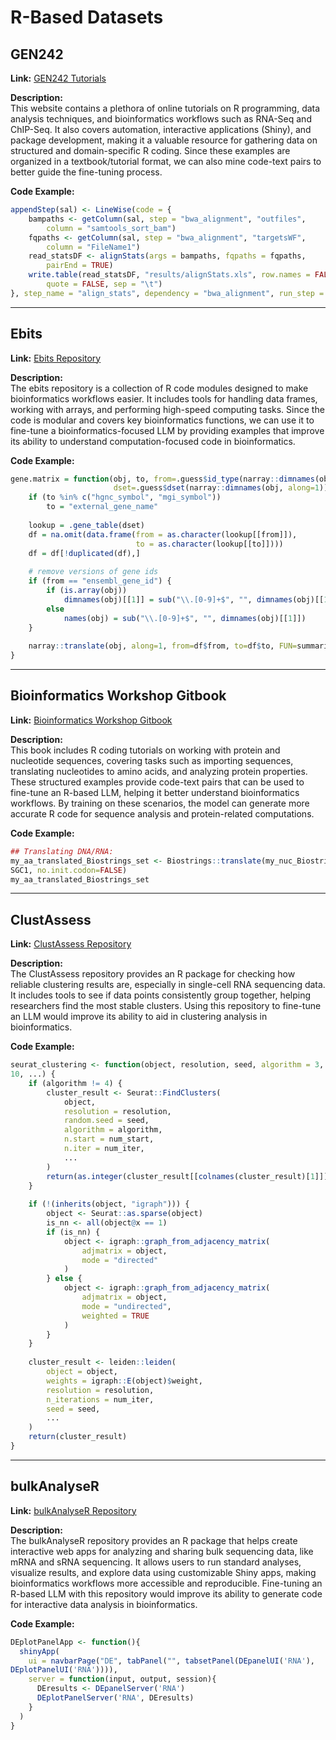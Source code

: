 # R-Based Datasets

## GEN242  

**Link:** [GEN242 Tutorials](https://girke.bioinformatics.ucr.edu/GEN242/tutorials/rprogramming/rprogramming/)  

**Description:**  
This website contains a plethora of online tutorials on R programming, data analysis techniques, and bioinformatics workflows such as RNA-Seq and ChIP-Seq. It also covers automation, interactive applications (Shiny), and package development, making it a valuable resource for gathering data on structured and domain-specific R coding. Since these examples are organized in a textbook/tutorial format, we can also mine code-text pairs to better guide the fine-tuning process.

**Code Example:**  
```r
appendStep(sal) <- LineWise(code = { 
    bampaths <- getColumn(sal, step = "bwa_alignment", "outfiles", 
        column = "samtools_sort_bam") 
    fqpaths <- getColumn(sal, step = "bwa_alignment", "targetsWF", 
        column = "FileName1") 
    read_statsDF <- alignStats(args = bampaths, fqpaths = fqpaths, 
        pairEnd = TRUE) 
    write.table(read_statsDF, "results/alignStats.xls", row.names = FALSE, 
        quote = FALSE, sep = "\t") 
}, step_name = "align_stats", dependency = "bwa_alignment", run_step = "optional")
```

---

## Ebits  

**Link:** [Ebits Repository](https://github.com/mschubert/ebits?utm_source=chatgpt.com)  

**Description:**  
The ebits repository is a collection of R code modules designed to make bioinformatics workflows easier. It includes tools for handling data frames, working with arrays, and performing high-speed computing tasks. Since the code is modular and covers key bioinformatics functions, we can use it to fine-tune a bioinformatics-focused LLM by providing examples that improve its ability to understand computation-focused code in bioinformatics.

**Code Example:**  
```r
gene.matrix = function(obj, to, from=.guess$id_type(narray::dimnames(obj, along=1)), 
                       dset=.guess$dset(narray::dimnames(obj, along=1)), summarize=mean) { 
    if (to %in% c("hgnc_symbol", "mgi_symbol")) 
        to = "external_gene_name" 
 
    lookup = .gene_table(dset) 
    df = na.omit(data.frame(from = as.character(lookup[[from]]), 
                            to = as.character(lookup[[to]]))) 
    df = df[!duplicated(df),] 
 
    # remove versions of gene ids 
    if (from == "ensembl_gene_id") { 
        if (is.array(obj)) 
            dimnames(obj)[[1]] = sub("\\.[0-9]+$", "", dimnames(obj)[[1]]) 
        else 
            names(obj) = sub("\\.[0-9]+$", "", dimnames(obj)[[1]]) 
    } 
 
    narray::translate(obj, along=1, from=df$from, to=df$to, FUN=summarize) 
}
```

---

## Bioinformatics Workshop Gitbook  

**Link:** [Bioinformatics Workshop Gitbook](https://corytophanes.github.io/BIO_BIT_Bioinformatics_209/getting-started-with-r.html)  

**Description:**  
This book includes R coding tutorials on working with protein and nucleotide sequences, covering tasks such as importing sequences, translating nucleotides to amino acids, and analyzing protein properties. These structured examples provide code-text pairs that can be used to fine-tune an R-based LLM, helping it better understand bioinformatics workflows. By training on these scenarios, the model can generate more accurate R code for sequence analysis and protein-related computations.

**Code Example:**  
```r
## Translating DNA/RNA: 
my_aa_translated_Biostrings_set <- Biostrings::translate(my_nuc_Biostrings_set, genetic.code= 
SGC1, no.init.codon=FALSE) 
my_aa_translated_Biostrings_set 
```

---

## ClustAssess  

**Link:** [ClustAssess Repository](https://github.com/Core-Bioinformatics/ClustAssess/tree/main)  

**Description:**  
The ClustAssess repository provides an R package for checking how reliable clustering results are, especially in single-cell RNA sequencing data. It includes tools to see if data points consistently group together, helping researchers find the most stable clusters. Using this repository to fine-tune an LLM would improve its ability to aid in clustering analysis in bioinformatics.

**Code Example:**  
```r
seurat_clustering <- function(object, resolution, seed, algorithm = 3, num_start = 10, num_iter = 
10, ...) { 
    if (algorithm != 4) { 
        cluster_result <- Seurat::FindClusters( 
            object, 
            resolution = resolution, 
            random.seed = seed, 
            algorithm = algorithm, 
            n.start = num_start, 
            n.iter = num_iter, 
            ... 
        ) 
        return(as.integer(cluster_result[[colnames(cluster_result)[1]]])) 
    } 
 
    if (!(inherits(object, "igraph"))) { 
        object <- Seurat::as.sparse(object) 
        is_nn <- all(object@x == 1) 
        if (is_nn) { 
            object <- igraph::graph_from_adjacency_matrix( 
                adjmatrix = object, 
                mode = "directed" 
            ) 
        } else { 
            object <- igraph::graph_from_adjacency_matrix( 
                adjmatrix = object, 
                mode = "undirected", 
                weighted = TRUE 
            ) 
        } 
    } 
 
    cluster_result <- leiden::leiden( 
        object = object, 
        weights = igraph::E(object)$weight, 
        resolution = resolution, 
        n_iterations = num_iter, 
        seed = seed, 
        ... 
    ) 
    return(cluster_result) 
}
```

---

## bulkAnalyseR  

**Link:** [bulkAnalyseR Repository](https://github.com/Core-Bioinformatics/bulkAnalyseR/tree/main)  

**Description:**  
The bulkAnalyseR repository provides an R package that helps create interactive web apps for analyzing and sharing bulk sequencing data, like mRNA and sRNA sequencing. It allows users to run standard analyses, visualize results, and explore data using customizable Shiny apps, making bioinformatics workflows more accessible and reproducible. Fine-tuning an R-based LLM with this repository would improve its ability to generate code for interactive data analysis in bioinformatics.

**Code Example:**  
```r
DEplotPanelApp <- function(){ 
  shinyApp( 
    ui = navbarPage("DE", tabPanel("", tabsetPanel(DEpanelUI('RNA'), 
DEplotPanelUI('RNA')))), 
    server = function(input, output, session){ 
      DEresults <- DEpanelServer('RNA') 
      DEplotPanelServer('RNA', DEresults) 
    } 
  ) 
}
